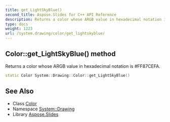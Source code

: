 ```yaml
---
title: get_LightSkyBlue()
second_title: Aspose.Slides for C++ API Reference
description: Returns a color whose ARGB value in hexadecimal notation is #FF87CEFA.
type: docs
weight: 1223
url: /system.drawing/color/get_lightskyblue/
---
```

## Color::get_LightSkyBlue() method


Returns a color whose ARGB value in hexadecimal notation is #FF87CEFA.

```cpp
static Color System::Drawing::Color::get_LightSkyBlue()
```

## See Also

* Class [Color](../)
* Namespace [System::Drawing](../../)
* Library [Aspose.Slides](../../../)